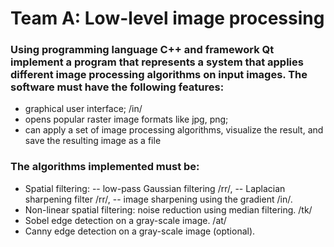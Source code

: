 # Team A: Low-level image processing

### Using programming language C++ and framework Qt implement a program that represents a system that applies different image processing algorithms on input images. The software must have the following features:

- graphical user interface; /in/
- opens popular raster image formats like jpg, png;
- can apply a set of image processing algorithms, visualize the result, and save the resulting image as a file

### The algorithms implemented must be:

- Spatial filtering: 
-- low-pass Gaussian filtering /rr/, 
-- Laplacian sharpening filter /rr/, 
-- image sharpening using the gradient /in/.
- Non-linear spatial filtering: noise reduction using median filtering. /tk/ 
- Sobel edge detection on a gray-scale image. /at/
- Canny edge detection on a gray-scale image (optional).
